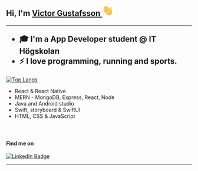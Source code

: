 <h2 align="left">Hi, I'm <a href="https://www.linkedin.com/in/victorgustafsson" target="_blank" rel="noopener noreferrer"> Victor Gustafsson </a> <img src="https://raw.githubusercontent.com/ABSphreak/ABSphreak/master/gifs/Hi.gif" height="30" />
 
-----

- 🎓 I'm a App Developer student @ IT Högskolan
- ⚡ I love programming, running and sports.
 
####
 
 [![Top Langs](https://github-readme-stats.vercel.app/api/top-langs/?username=victorgson&layout=compact)](https://github.com/anuraghazra/github-readme-stats)
 
- React & React Native 
- MERN - MongoDB, Express, React, Node
- Java and Android studio
- Swift, storyboard & SwiftUI
- HTML, CSS & JavaScript

####
 
<br />

#### Find me on  
[![LinkedIn Badge](https://img.shields.io/badge/LinkedIn-Profile-informational?style=flat&logo=linkedin&logoColor=white&color=0D76A8)](https://www.linkedin.com/in/victorgustafsson/)

-----
